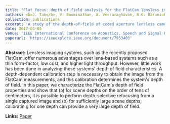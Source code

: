 ```yaml
---
title: "Flat focus: depth of field analysis for the FlatCam lensless imaging system"
authors: <b>J. Tan</b>, V. Boominathan, A. Veeraraghavan, R.G. Baraniuk
collection: publications
excerpt: 'A study of the depth-of-field of coded aperture lensless cameras.'
date: 2017-03-05
venue: 'IEEE International Conference on Acoustics, Speech and Signal Processing (ICASSP)'
paperurl: 'https://ieeexplore.ieee.org/document/7953403'
---
```

**Abstract:** 
Lensless imaging systems, such as the recently proposed FlatCam, offer numerous advantages over lens-based systems such as a thin form-factor, low cost, and higher light throughput. However, little work has been done in analyzing these systems' depth of field characteristics. A depth-dependent calibration step is necessary to obtain the image from the FlatCam measurements, and this calibration determines the system's depth of field. In this paper, we characterize the FlatCam's depth of field properties and show that (a) for scene depths on the order of tens of centimeters, it is possible to perform depth-selective refocusing from a single captured image and (b) for sufficiently large scene depths, calibratin.g for one depth can provide a very large depth of field.

**Links:**
[Paper](https://ieeexplore.ieee.org/document/7953403)
